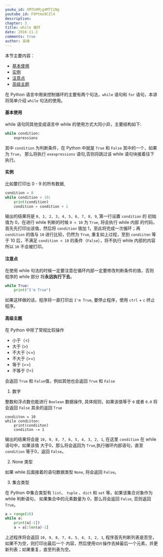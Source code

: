 ```yaml
---
youku_id: XMTU4Mjg4MTI1Ng
youtube_id: F9Ptmo9CZl4
description: 
chapter: 3
title: while 循环
date: 2016-11-3
comments: true
author: 高峰
---
```


本节主要内容：

* [基本使用](#basic)
* [实例](#example)
* [注意点](#important)
* [高级主题](#advance)



在 Python 语言中用来控制循环的主要有两个句法，`while` 语句和 `for` 语句，本讲将简单介绍 `while` 句法的使用。

<h4 class="tut-h4-pad" id="basic">基本使用</h4>

while 语句同其他变成语言中 while 的使用方式大同小异，主要结构如下:

```python
while condition:
    expressions
```

其中 `condition` 为判断条件，在 Python 中就是 `True` 和 `False` 其中的一个，如果为 `True`，
那么将执行 `exexpressions` 语句,否则将跳过该 while 语句块接着往下执行。

<h4 class="tut-h4-pad" id="example">实例</h4>


比如要打印出 0 - 9 的所有数据,

```python
condition = 0
while condition < 10:
    print(condition)
    condition = condition + 1
```

输出的结果将是 `0, 1, 2, 3, 4, 5, 6, 7, 8, 9`, 第一行设置 `condition` 的
初始值为 0，在进行 while 判断的时候 `0 < 10` 为 `True`, 将会执行 while 内部
的代码，首先先打印出该值，然后将 `condition` 值加 1，至此将完成一次循环；再
`condition` 的值与 `10` 进行比较，仍然为 `True`, 重复如上过程，至到 `condiiton`
等于 10 后，不满足 `condition < 10` 的条件（`False`），将不执行 while 内部的内容
所以 `10` 不会被打印。

<h4 class="tut-h4-pad" id="important">注意点</h4>


在使用 while 句法的时候一定要注意在循环内部一定要修改判断条件的值，否则程序的 while 部分
将**永远执行下去**。

```python
while True:
    print("I'm True")
```

如果这样做的话，程序将一直打印出 `I'm True`, 要停止程序，使用 `ctrl` + `c` 终止程序。


<h4 class="tut-h4-pad" id="advance">高级主题</h4>

在 Python 中除了常规比较操作
+ 小于（<)
+ 大于 (>)
+ 不大于 (<=)
+ 不大于 (>=)
+ 等于 (==)
+ 不等于 (!=)

会返回 `True` 和 `False`值，例如其他也会返回 `True` 和 `False`
1. 数字

整数和浮点数也能进行 `Boolean` 数据操作, 具体规则，如果该值等于 `0` 或者 `0.0` 将会返回 `False`
其余的返回 `True`

```
condiiton = 10
while condiiton:
    print(condiiton)
    condiiton -= 1
```

输出的结果将会是 `10, 9, 8, 7, 6, 5, 4, 3, 2, 1`, 在这里 `condition` 在 while 语句中，如果该值
大于0，那么将会返回为 `True`,执行循环内部语句，直至 `condition` 等于0，返回 `False`。

2. None 类型

如果 while 后面接着的语句数据类型 `None`, 将会返回 `False`。

3. 集合类型

在 Python 中集合类型有 `list`、 `tuple` 、`dict` 和 `set` 等，如果该集合对象作为 while 判断语句，
如果集合中的元素数量为 0，那么将会返回 `False`, 否则返回 `True`。

```python
a = range(10)
while a:
    print(a[-1])
    a = a[:len(a)-1]
```

上述程序将会返回 `10, 9, 8, 7, 6, 5, 4, 3, 2, 1`, 程序首先判断列表是否空，如果不为空，则打印出最后一个
内容，然后使用`切片`操作去掉最后一个元素，并更新列表；如果重复，直至列表为空。
